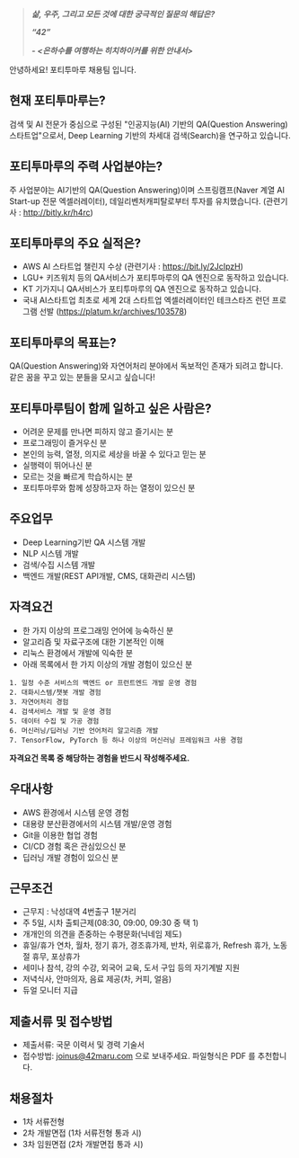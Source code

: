 >***삶, 우주, 그리고 모든 것에 대한 궁극적인 질문의 해답은?***
>
>***“42”***
>
>***- <은하수를 여행하는 히치하이커를 위한 안내서>***


안녕하세요! 포티투마루 채용팀 입니다.

## 현재 포티투마루는?
검색 및 AI 전문가 중심으로 구성된 "인공지능(AI) 기반의 QA(Question Answering) 스타트업"으로서, Deep Learning 기반의 차세대 검색(Search)을 연구하고 있습니다.

## 포티투마루의 주력 사업분야는?
주 사업분야는 AI기반의 QA(Question Answering)이며 스프링캠프(Naver 계열 AI Start-up 전문 엑셀러레이터), 데일리벤처캐피탈로부터 투자를 유치했습니다. (관련기사 : http://bitly.kr/h4rc)

## 포티투마루의 주요 실적은?
- AWS AI 스타트업 챌린지 수상 (관련기사 : https://bit.ly/2JcIpzH)
- LGU+ 키즈워치 등의 QA서비스가 포티투마루의 QA 엔진으로 동작하고 있습니다.
- KT 기가지니 QA서비스가 포티투마루의 QA 엔진으로 동작하고 있습니다.
- 국내 AI스타트업 최초로 세계 2대 스타트업 엑셀러레이터인 테크스타즈 런던 프로그램 선발 (https://platum.kr/archives/103578)

## 포티투마루의 목표는?
QA(Question Answering)와 자연어처리 분야에서 독보적인 존재가 되려고 합니다. 같은 꿈을 꾸고 있는 분들을 모시고 싶습니다!

## 포티투마루팀이 함께 일하고 싶은 사람은?
- 어려운 문제를 만나면 피하지 않고 즐기시는 분
- 프로그래밍이 즐거우신 분
- 본인의 능력, 열정, 의지로 세상을 바꿀 수 있다고 믿는 분
- 실행력이 뛰어나신 분
- 모르는 것을 빠르게 학습하시는 분
- 포티투마루와 함께 성장하고자 하는 열정이 있으신 분


## 주요업무
- Deep Learning기반 QA 시스템 개발
- NLP 시스템 개발
- 검색/수집 시스템 개발
- 백엔드 개발(REST API개발, CMS, 대화관리 시스템)


## 자격요건
* 한 가지 이상의 프로그래밍 언어에 능숙하신 분
* 알고리즘 및 자료구조에 대한 기본적인 이해
* 리눅스 환경에서 개발에 익숙한 분
* 아래 목록에서 한 가지 이상의 개발 경험이 있으신 분

```
1. 일정 수준 서비스의 백엔드 or 프런트엔드 개발 운영 경험
2. 대화시스템/챗봇 개발 경험
3. 자연어처리 경험
4. 검색서비스 개발 및 운영 경험
5. 데이터 수집 및 가공 경험
6. 머신러닝/딥러닝 기반 언어처리 알고리즘 개발
7. TensorFlow, PyTorch 등 하나 이상의 머신러닝 프레임워크 사용 경험
```
**자격요건 목록 중 해당하는 경험을 반드시 작성해주세요.**

## 우대사항
* AWS 환경에서 시스템 운영 경험
* 대용량 분산환경에서의 시스템 개발/운영 경험
* Git을 이용한 협업 경험
* CI/CD 경험 혹은 관심있으신 분
* 딥러닝 개발 경험이 있으신 분

## 근무조건
* 근무지 : 낙성대역 4번출구 1분거리
* 주 5일, 시차 출퇴근제(08:30, 09:00, 09:30 중 택 1)
* 개개인의 의견을 존중하는 수평문화(닉네임 제도)
* 휴일/휴가 연차, 월차, 정기 휴가, 경조휴가제, 반차, 위로휴가, Refresh 휴가, 노동절 휴무, 포상휴가
* 세미나 참석, 강의 수강, 외국어 교육, 도서 구입 등의 자기계발 지원
* 저녁식사, 안마의자, 음료 제공(차, 커피, 얼음)
* 듀얼 모니터 지급

## 제출서류 및 접수방법
* 제출서류: 국문 이력서 및 경력 기술서
* 접수방법: joinus@42maru.com 으로 보내주세요. 파일형식은 PDF 를 추천합니다.

## 채용절차
* 1차 서류전형
* 2차 개발면접 (1차 서류전형 통과 시)
* 3차 임원면접 (2차 개발면접 통과 시)